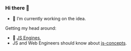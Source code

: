 ### Hi there 👋

- 🔭 I’m currently working on the idea.

Getting my head around: 
- 🌱 [JS Engines](https://mathiasbynens.be/notes/prototypes),
- JS and Web Engineers should know about [js-concepts](https://github.com/leonardomso/33-js-concepts).

<!--
**danbilokha/danbilokha** is a ✨ _special_ ✨ repository because its `README.md` (this file) appears on your GitHub profile.

Here are some ideas to get you started:

- 🔭 I’m currently working on ...
- 🌱 I’m currently learning ...
- 👯 I’m looking to collaborate on ...
- 🤔 I’m looking for help with ...
- 💬 Ask me about ...
- 📫 How to reach me: ...
- 😄 Pronouns: ...
- ⚡ Fun fact: ...
-->

